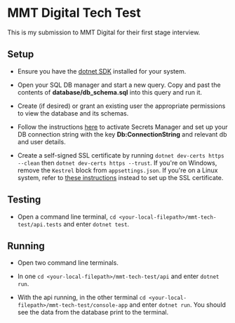 # MMT Digital Tech Test

This is my submission to MMT Digital for their first stage interview.

## Setup

* Ensure you have the [dotnet SDK](https://dotnet.microsoft.com/download) installed for your system.

* Open your SQL DB manager and start a new query.  Copy and past the contents of **database/db_schema.sql** into this query and run it.

* Create (if desired) or grant an existing user the appropriate permissions to view the database and its schemas.

* Follow the instructions [here](https://docs.microsoft.com/en-us/aspnet/core/security/app-secrets?view=aspnetcore-5.0&tabs=linux) to activate Secrets Manager and set up your DB connection string with the key **Db:ConnectionString** and relevant db and user details.

* Create a self-signed SSL certificate by running `dotnet dev-certs https --clean` then `dotnet dev-certs https --trust`.  If you're on Windows, remove the `Kestrel` block from `appsettings.json`.  If you're on a Linux system, refer to [these instructions](https://stackoverflow.com/questions/55485511/how-to-run-dotnet-dev-certs-https-trust) instead to set up the SSL certificate.

## Testing

* Open a command line terminal, `cd <your-local-filepath>/mmt-tech-test/api.tests` and enter `dotnet test`.

## Running

* Open two command line terminals.

* In one `cd <your-local-filepath>/mmt-tech-test/api` and enter `dotnet run`.

* With the api running, in the other terminal `cd <your-local-filepath>/mmt-tech-test/console-app` and enter `dotnet run`.  You should see the data from the database print to the terminal.